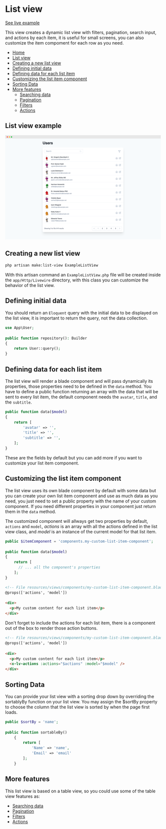 # List view

[See live example](https://laravelviews.com/list-view)

This view creates a dynamic list view with filters, pagination, search input, and actions by each item, it is useful for small screens, you can also customize the item compoment for each row as you need.

- [Home](../README.md)
- [List view](#list-view)
- [Creating a new list view](#creating-a-new-list-view)
- [Defining initial data](#defining-initial-data)
- [Defining data for each list item](#defining-data-for-each-list-item)
- [Customizing the list item component](#customizing-the-list-item-component)
- [Sorting Data](#sorting-data)
- [More features](#more-features)
  - [Searching data](./table-view.md#searching-data)
  - [Pagination](./table-view.md#pagination)
  - [Filters](./table-view.md#filters)
  - [Actions](./table-view.md#actions)

## List view example

![](./list.png)

## Creating a new list view

```bash
php artisan make:list-view ExampleListView
```

With this artisan command an `ExampleListView.php` file will be created inside the `app/Http/Livewire` directory, with this class you can customize the behavior of the list view.

## Defining initial data

You should return an `Eloquent` query with the initial data to be displayed on the list view, it is important to return the query, not the data collection.

```php
use App\User;

public function repository(): Builder
{
    return User::query();
}
```

## Defining data for each list item

The list view will render a blade component and will pass dynamically its properties, those properties need to be defined in the `data` method.
You have to define a public function returning an array with the data that will be sent to every list item, the default component needs the `avatar`, `title`, and the `subtitle`.

```php
public function data($model)
{
    return [
        'avatar' => '',
        'title' => '',
        'subtitle' => '',
    ];
}
```

These are the fields by default but you can add more if you want to customize your list item component.

## Customizing the list item component

The list view uses its own blade component by default with some data but you can create your own list item component and use as much data as you need, you just need to set a public property with the name of your custom component. If you need different properties in your component just return them in the `data` method.

The customized component will allways get two properties by default, `actions` and `model`, *actions* is an array with all the actions defined in the list view class, and *model* is an instance of the current model for that list item.

```php
public $itemComponent = 'components.my-custom-list-item-component';

public function data($model)
{
    return [
      // ... all the component's properties
    ];
}
```

```html
<!-- File resources/views/components/my-custom-list-item-component.blade.php -->
@props(['actions', 'model'])

<div>
  <p>My custom content for each list item</p>
</div>
```

Don't forget to include the actions for each list item, there is a component out of the box to render those action buttons.
```html
<!-- File resources/views/components/my-custom-list-item-component.blade.php -->
@props(['actions', 'model'])

<div>
  <p>My custom content for each list item</p>
  <x-lv-actions :actions="$actions" :model="$model" />
</div>
```

## Sorting Data
You can provide your list view with a sorting drop down by overriding the sortablyBy function on your list view. You may assign the $sortBy property to choose the column that the list view is sorted by when the page first loads.

```php
public $sortBy = 'name';

public function sortableBy()
    {
        return [
            'Name' => 'name',
            'Email' => 'email'
        ];
    }
```

## More features
This list view is based on a table view, so you could use some of the table view features as:

- [Searching data](./table-view#searching-data)
- [Pagination](./table-view#pagination)
- [Filters](./table-view#filters)
- [Actions](./table-view#actions)
